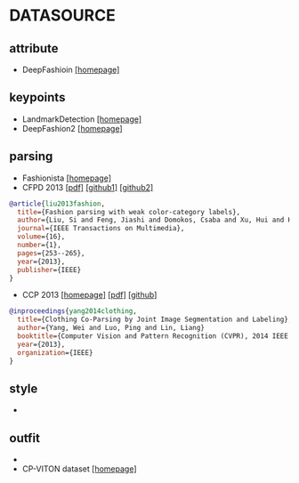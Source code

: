 # DATASOURCE

## attribute
- DeepFashioin [[homepage]](http://mmlab.ie.cuhk.edu.hk/projects/DeepFashion.html)
## keypoints
- LandmarkDetection [[homepage]](http://mmlab.ie.cuhk.edu.hk/projects/DeepFashion/LandmarkDetection.html)
- DeepFashion2 [[homepage]](https://github.com/switchablenorms/DeepFashion2)
## parsing
- Fashionista [[homepage]](http://vision.is.tohoku.ac.jp/~kyamagu/research/clothing_parsing/)
- CFPD 2013 [[pdf]](https://liusi-group.com/pdf/Fashion%20Parsing%20With%20Weak%20Color-Category%20Labels.pdf) [[github1]](https://github.com/zbxzc35/dataset-CFPD) [[github2]](https://github.com/hrsma2i/dataset-CFPD)
```bib
@article{liu2013fashion,
  title={Fashion parsing with weak color-category labels},
  author={Liu, Si and Feng, Jiashi and Domokos, Csaba and Xu, Hui and Huang, Junshi and Hu, Zhenzhen and Yan, Shuicheng},
  journal={IEEE Transactions on Multimedia},
  volume={16},
  number={1},
  pages={253--265},
  year={2013},
  publisher={IEEE}
}
```
- CCP 2013 [[homepage]](http://www.sysu-hcp.net/clothing-co-parsing-by-joint-image-segmentation-and-labeling/) [[pdf]](http://linliang.net/wp-content/uploads/2017/07/TMM_Clothes.pdf) [[github]](https://github.com/bearpaw/clothing-co-parsing)
```bib
@inproceedings{yang2014clothing,
  title={Clothing Co-Parsing by Joint Image Segmentation and Labeling},
  author={Yang, Wei and Luo, Ping and Lin, Liang}
  booktitle={Computer Vision and Pattern Recognition (CVPR), 2014 IEEE Conference on},
  year={2013},
  organization={IEEE}
}
```
## style
-
## outfit
-
- CP-VITON dataset [[homepage]](https://github.com/ChanningPing/Fashion_Attribute_Editing)

